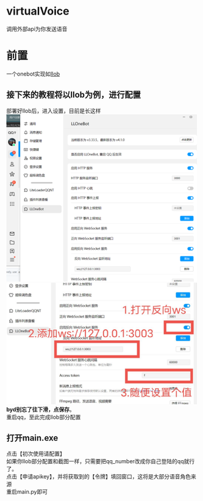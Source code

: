 # virtualVoice
调用外部api为你发送语音

# 前置
一个onebot实现如[llob](https://llob.napneko.com/zh-CN/guide/getting-started)
## 接下来的教程将以llob为例，进行配置
部署好llob后，进入设置，目前是长这样
<img src="https://raw.githubusercontent.com/avilliai/imgBed/master/images/20241025211513.png" width="500px">
<img src="https://raw.githubusercontent.com/avilliai/imgBed/master/images/269dc8695a667f7fbfe6c3b30ea80659.jpeg" width="500px">
**byd别忘了往下滑，点保存**。<br>
重启qq，至此完成llob部分配置
## 打开main.exe
点击【初次使用请配置】<br>
如果你llob部分配置和截图一样，只需要把qq_number改成你自己登陆的qq就行了。<br>
点击【申请apikey】，并将获取到的【令牌】填回窗口，这将是大部分语音角色来源<br>
重启main.py即可



